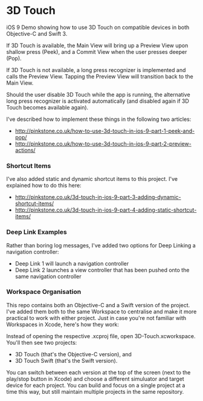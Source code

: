 # 3D Touch
iOS 9 Demo showing how to use 3D Touch on compatible devices in both Objective-C and Swift 3.

If 3D Touch is available, the Main View will bring up a Preview View upon shallow press (Peek), and a Commit View when the user presses deeper (Pop).

If 3D Touch is not available, a long press recognizer is implemented and calls the Preview View. Tapping the Preview View will transition back to the Main View. 

Should the user disable 3D Touch while the app is running, the alternative long press recognizer is activated automatically (and disabled again if 3D Touch becomes available again).

I've described how to implement these things in the following two articles: 
 - http://pinkstone.co.uk/how-to-use-3d-touch-in-ios-9-part-1-peek-and-pop/
 - http://pinkstone.co.uk/how-to-use-3d-touch-in-ios-9-part-2-preview-actions/

### Shortcut Items
I've also added static and dynamic shortcut items to this project. I've explained how to do this here: 
 - http://pinkstone.co.uk/3d-touch-in-ios-9-part-3-adding-dynamic-shortcut-items/
 - http://pinkstone.co.uk/3d-touch-in-ios-9-part-4-adding-static-shortcut-items/

### Deep Link Examples
Rather than boring log messages, I've added two options for Deep Linking a navigation controller:
 - Deep Link 1 will launch a navigation controller
 - Deep Link 2 launches a view controller that has been pushed onto the same navigation controller

### Workspace Organisation
This repo contains both an Objective-C and a Swift version of the project. I've added them both to the same Workspace to centralise and make it more practical to work with either project. Just in case you're not familiar with Workspaces in Xcode, here's how they work:

Instead of opening the respective .xcproj file, open 3D-Touch.xcworkspace. You'll then see two projects: 
  * 3D Touch (that's the Objective-C version), and 
  * 3D Touch Swift (that's the Swift version). 
  
You can switch between each version at the top of the screen (next to the play/stop button in Xcode) and choose a different simuluator and target device for each project. You can build and focus on a single project at a time this way, but still maintain multiple projects in the same repository.
